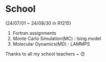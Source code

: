 # School

(24/07/01 ~ 24/08/30 in R1215) 

1. Fortran assignments
2. Monte Carlo Simulation(MC) : Ising model
3. Molecular Dynamics(MD) : LAMMPS

Thanks to all my school teachers ~ 😊
